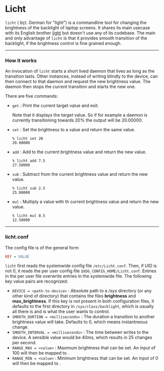 # Licht
`licht` ( lɪçt. German for "light") is a commandline tool for changing the brightness of the backlight of laptop screens. It shares its main usecase with its English brother [light](https://github.com/haikarainen/light) but doesn't use any of its codebase. The main and only advantage of `licht` is that it provides smooth transition of the backlight, if the brightness control is fine grained enough.

---
### How it works
An invocation of `licht` starts a short lived daemon that lives as long as the transition lasts. Other instances, instead of writing blindly to the device, can then connect to that daemon and request the new brightness value. The daemon then stops the current transition and starts the new one.

There are five commands:

+ `get` : Print the current target value and exit.
  
  Note that it displays the *target* value. So if for example a daemon is currently transitioning towards 20% the output will be 20.00000.
+ `set` : Set the brightness to a value and return the same value.
  ```
  % licht set 20
  20.00000
  ```
+ `add` : Add to the current brightness value and return the new value.
  ```
  % licht add 7.5
  27.50000
  ```
+ `sub` : Subtract from the current brightness value and return the new value.
  ```
  % licht sub 2.5
  25.00000
  ```
+ `mul` : Multiply a value with th current brightness value and return the new value.
  ```
  % licht mul 0.5
  12.50000
  ```
---
### licht.conf
The config file is of the general form
```ini
KEY = VALUE
```
`licht` first reads the systemwide config file `/etc/Licht.conf`. Then, if UID is not 0, it reads the per user config file `$XDG_CONFIG_HOME/Licht.conf`. Entries in the per user file overwrite entries in the systemwide file. The following key value pairs are recognized:
+ `DEVICE = <path-to-device>` : Absolute path to a /sys directory (or any other kind of directory) that contains the files **brightness** and **max_brightness**. If this key is not present in both configuration files, it defaults to the first directory in `/sys/class/backlight`, which is usually all there is and is what the user wants to control.
+ `SMOOTH_DURTION = <milliseconds>` : The duration a transition to another brightness value will take. Defaults to 0, which means instantneous change.
+ `SMOOTH_INTERVAL = <milliseconds>` : The time between writes to the device. A sensible value would be 40ms, which results in 25 changes per second.
+ `RANGE_MAX = <value>` : Maximum brightness that can be set. An input of 100 will then be mapped to <value>.
+ `RANGE_MIN = <value>` : Minimum brightness that can be set. An input of 0 will then be mapped to <value>.
